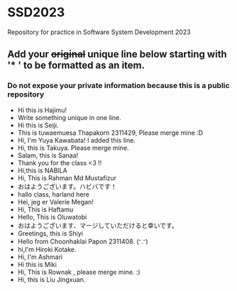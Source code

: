 
# SSD2023

Repository for practice in Software System Development 2023
 
## Add your ~~original~~ unique line below starting with '\* ' to be formatted as an item.

### Do not expose your private information because this is a public repository

* Hi this is Hajimu!
* Write something unique in one line.
* Hi this is Seiji.
* This is tuwaemuesa Thapakorn 2311429, Please merge mine :D
* Hi, I'm Yuya Kawabata!
I added this line.
* Hi, this is Takuya. Please merge mine.
* Salam, this is Sanaa!
* Thank you for the class <3 !!
* Hi,this is NABILA
* Hi, This is Rahman Md Mustafizur
* おはようございます。ハビバです！
* hallo class, harland here
* Hei, jeg er Valerie Megan!
* Hi, This is Haftamu
* Hello, This is Oluwatobi
* おはようございます、マージしていただけると幸いです。
* Greetings, this is Shiyi
* Hello from Choonhaklai Papon 2311408. (ᵔ.ᵔ)
* hi,I'm Hiroki Kotake.
* Hi, I'm Ashmari
* Hi this is Miki
* Hi, This is Rownak , please merge mine. :)
* Hi, this is Liu Jingxuan.

